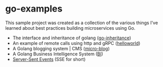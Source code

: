 # go-examples
This sample project was created as a collection of the various things I've learned about best practices building microservices using Go.

- The interface and inheritance of golang ([go-inheritance](inheritance))
- An example of remote calls using http and gRPC ([helloworld](helloworld))
- A Golang blogging system | CMS ([micro-blog](micro-blog))
- A Golang Business Intelligence System ([BI](https://github.com/devexps/go-bi))
- [Server-Sent Events](https://github.com/devexps/go-sse) (SSE for short)
